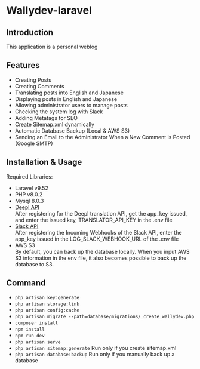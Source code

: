 # Wallydev-laravel

## Introduction

This application is a personal weblog

## Features

-   Creating Posts
-   Creating Comments
-   Translating posts into English and Japanese
-   Displaying posts in English and Japanese
-   Allowing administrator users to manage posts
-   Checking the system log with Slack
-   Adding Metatags for SEO
-   Create Sitemap.xml dynamically
-   Automatic Database Backup (Local & AWS S3)
-   Sending an Email to the Administrator When a New Comment is Posted (Google SMTP)

## Installation & Usage

Required Libraries:

-   Laravel v9.52
-   PHP v8.0.2
-   Mysql 8.0.3
-   [Deepl API](https://www.deepl.com/)  
     After registering for the Deepl translation API, get the app_key issued, and enter the issued key, TRANSLATOR_API_KEY in the .env file
-   [Slack API](https://api.slack.com/)  
    After registering the Incoming Webhooks of the Slack API, enter the app_key issued in the LOG_SLACK_WEBHOOK_URL of the .env file
-   AWS S3  
    By default, you can back up the database locally. When you input AWS S3 information in the env file, it also becomes possible to back up the database to S3.

## Command

-   `php artisan key:generate`
-   `php artisan storage:link`
-   `php artisan config:cache`
-   `php artisan migrate --path=database/migrations/_create_wallydev.php`
-   `composer install`
-   `npm install`
-   `npm run dev`
-   `php artisan serve`
-   `php artisan sitemap:generate` Run only if you create sitemap.xml
-   `php artisan database:backup` Run only if you  manually back up a database

